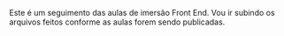 Este é um seguimento das aulas de imersão Front End.
Vou ir subindo os arquivos feitos conforme as aulas forem sendo publicadas.
